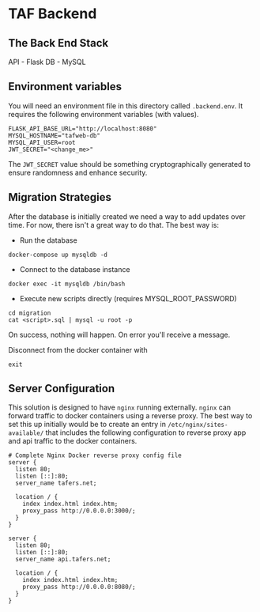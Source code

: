 # TAF Backend



## The Back End Stack

API - Flask
DB  -  MySQL

## Environment variables

You will need an environment file in this directory called `.backend.env`. It requires the following environment variables (with values).

```
FLASK_API_BASE_URL="http://localhost:8080"
MYSQL_HOSTNAME="tafweb-db"
MYSQL_API_USER=root
JWT_SECRET="<change_me>"
```

The `JWT_SECRET` value should be something cryptographically generated to ensure randomness and enhance security.

## Migration Strategies

After the database is initially created we need a way to add updates over time. For now, there isn't a great way to do that. The best way is:

- Run the database
```
docker-compose up mysqldb -d
```
- Connect to the database instance
```
docker exec -it mysqldb /bin/bash
```
- Execute new scripts directly (requires MYSQL_ROOT_PASSWORD)
```
cd migration
cat <script>.sql | mysql -u root -p
```

On success, nothing will happen. On error you'll receive a message.

Disconnect from the docker container with
```
exit
```

## Server Configuration

This solution is designed to have `nginx` running externally.
`nginx` can forward traffic to docker containers using a reverse proxy.
The best way to set this up initially would be to create an entry in
`/etc/nginx/sites-available/` that includes the following configuration
to reverse proxy app and api traffic to the docker containers.
```
# Complete Nginx Docker reverse proxy config file
server {
  listen 80;
  listen [::]:80;
  server_name tafers.net;

  location / {
    index index.html index.htm;
    proxy_pass http://0.0.0.0:3000/;
  }
}

server {
  listen 80;
  listen [::]:80;
  server_name api.tafers.net;

  location / {
    index index.html index.htm;
    proxy_pass http://0.0.0.0:8080/;
  }
}
```